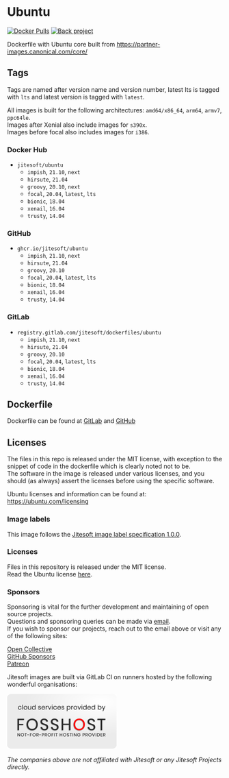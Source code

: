# Ubuntu

[![Docker Pulls](https://img.shields.io/docker/pulls/jitesoft/ubuntu.svg)](https://hub.docker.com/r/jitesoft/ubuntu)
[![Back project](https://img.shields.io/badge/Open%20Collective-Tip%20the%20devs!-blue.svg)](https://opencollective.com/jitesoft-open-source)

Dockerfile with Ubuntu core built from https://partner-images.canonical.com/core/

## Tags

Tags are named after version name and version number, latest lts is tagged with `lts` and latest version is tagged with `latest`.

All images is built for the following architectures: `amd64/x86_64`, `arm64`, `armv7`, `ppc64le`.  
Images after Xenial also include images for `s390x`.  
Images before focal also includes images for `i386`.  

### Docker Hub

* `jitesoft/ubuntu`
    * `impish`, `21.10`, `next`
    * `hirsute`, `21.04`
    * `groovy`, `20.10`, `next`
    * `focal`, `20.04`, `latest`, `lts`
    * `bionic`, `18.04`
    * `xenail`, `16.04`
    * `trusty`, `14.04`
    
### GitHub

* `ghcr.io/jitesoft/ubuntu`
    * `impish`, `21.10`, `next`
    * `hirsute`, `21.04`
    * `groovy`, `20.10`
    * `focal`, `20.04`, `latest`, `lts`
    * `bionic`, `18.04`
    * `xenail`, `16.04`
    * `trusty`, `14.04`

### GitLab

* `registry.gitlab.com/jitesoft/dockerfiles/ubuntu`
    * `impish`, `21.10`, `next`
    * `hirsute`, `21.04`    
    * `groovy`, `20.10`
    * `focal`, `20.04`, `latest`, `lts`
    * `bionic`, `18.04`
    * `xenail`, `16.04`
    * `trusty`, `14.04`

## Dockerfile

Dockerfile can be found at [GitLab](https://gitlab.com/jitesoft/dockerfiles/ubuntu) and [GitHub](https://github.com/jitesoft/docker-ubuntu)

## Licenses

The files in this repo is released under the MIT license, with exception to the snippet of code
in the dockerfile which is clearly noted not to be.  
The software in the image is released under various licenses, and you should (as always) assert the licenses
before using the specific software.

Ubuntu licenses and information can be found at: https://ubuntu.com/licensing

### Image labels

This image follows the [Jitesoft image label specification 1.0.0](https://gitlab.com/snippets/1866155).

### Licenses

Files in this repository is released under the MIT license.  
Read the Ubuntu license [here](https://ubuntu.com/licensing).

### Sponsors

Sponsoring is vital for the further development and maintaining of open source projects.  
Questions and sponsoring queries can be made via <a href="mailto:sponsor@jitesoft.com">email</a>.  
If you wish to sponsor our projects, reach out to the email above or visit any of the following sites:

[Open Collective](https://opencollective.com/jitesoft-open-source)  
[GitHub Sponsors](https://github.com/sponsors/jitesoft)  
[Patreon](https://www.patreon.com/jitesoft)

Jitesoft images are built via GitLab CI on runners hosted by the following wonderful organisations:

<a href="https://fosshost.org/">
  <img src="https://raw.githubusercontent.com/jitesoft/misc/master/sponsors/fosshost.png" width="256" alt="Fosshost logo" />
</a>

_The companies above are not affiliated with Jitesoft or any Jitesoft Projects directly._
